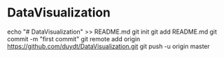 # DataVisualization
echo "# DataVisualization" >> README.md
git init
git add README.md
git commit -m "first commit"
git remote add origin https://github.com/duydt/DataVisualization.git
git push -u origin master
